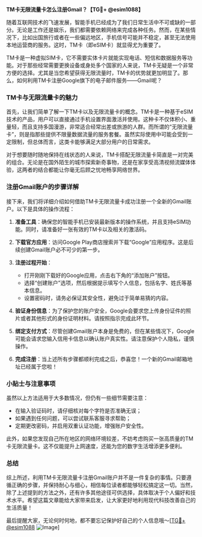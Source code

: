 **TM卡无限流量卡怎么注册Gmail？【TG💪+ @esim1088】**

随着互联网技术的飞速发展，智能手机已经成为了我们日常生活中不可或缺的一部分。无论是工作还是娱乐，我们都需要依赖网络来完成各种任务。然而，在某些情况下，比如出国旅行或者在一些偏远地区，手机信号可能并不稳定，甚至无法使用本地运营商的服务。这时，TM卡（即eSIM卡）就显得尤为重要了。

TM卡是一种虚拟SIM卡，它不需要实体卡片就能实现电话、短信和数据服务等功能。对于那些经常需要更换设备或身处多个国家的人来说，TM卡无疑是一个非常方便的选择。尤其是当您希望获得无限流量时，TM卡的优势就更加明显了。那么，如何利用TM卡注册Google旗下的电子邮件服务——Gmail呢？

### TM卡与无限流量卡的魅力

首先，让我们简单了解一下TM卡以及无限流量卡的概念。TM卡是一种基于eSIM技术的产品，用户可以直接通过手机设置界面激活并使用。这种卡不仅体积小、重量轻，而且支持多国漫游，非常适合经常出差或旅游的人群。而所谓的“无限流量卡”，则是指那些提供不限量数据流量的服务套餐。虽然实际使用中可能会受到一定限制，但总体而言，这类卡能够满足大部分用户的日常需求。

对于想要随时随地保持在线状态的人来说，TM卡搭配无限流量卡简直是一对完美的组合。无论是在国外陌生的城市探索新奇事物，还是在家享受高清视频流媒体体验，这两者的结合都能让你毫无后顾之忧地畅享网络世界。

### 注册Gmail账户的步骤详解

接下来，我们将详细介绍如何借助TM卡无限流量卡成功注册一个全新的Gmail账户。以下是具体的操作流程：

1. **准备工具**：确保您的智能手机已安装最新版本的操作系统，并且支持eSIM功能。同时，请准备好一张有效的TM卡以及相关的激活码。
   
2. **下载官方应用**：访问Google Play商店搜索并下载“Google”应用程序。这是后续创建Gmail账户必不可少的第一步。

3. **注册过程开始**：
   - 打开刚刚下载好的Google应用，点击右下角的“添加账户”按钮。
   - 选择“创建账户”选项，然后根据提示填写个人信息，包括名字、姓氏等基本信息。
   - 设置密码时，请务必保证其安全性，避免过于简单易猜的内容。

4. **验证身份信息**：为了保护您的账户安全，Google会要求您上传身份证件的照片或者其他形式的身份证明材料。请按照指示完成此环节。

5. **绑定支付方式**：尽管创建Gmail账户本身是免费的，但在某些情况下，Google可能会请求您输入信用卡信息以确认账户真实性。请注意保护个人隐私，谨慎操作。

6. **完成注册**：当上述所有步骤都顺利完成之后，恭喜您！一个新的Gmail邮箱地址已经属于您啦！

### 小贴士与注意事项

虽然以上方法适用于大多数情况，但仍有一些细节需要注意：

- 在输入验证码时，请仔细核对每个字符是否准确无误；
- 如果遇到任何问题，可以尝试联系客服寻求帮助；
- 定期更改密码，并启用双重认证功能，增强账户安全性。

此外，如果您发现自己所在地区的网络环境较差，不妨考虑购买一张高质量的TM卡无限流量卡。这不仅能提升上网速度，还能为您的数字生活增添更多便利。

### 总结

综上所述，利用TM卡无限流量卡注册Gmail账户并不是一件复杂的事情。只要遵循正确的步骤，并保持耐心与细心，相信每位读者都能够轻松搞定这一切。当然，除了上述提到的方法之外，还有许多其他途径可供选择，具体取决于个人偏好和技术水平。希望这篇文章能给大家带来启发，让大家更好地利用现代科技改善自己的生活质量！

最后提醒大家，无论何时何地，都不要忘记保护好自己的个人信息哦～[[TG💪+ @esim1088](https://t.me/s/esim1088) ![Image](https://i.postimg.cc/4NQfJmqS/Snipaste-2025-05-13-00-14-12.png)]
